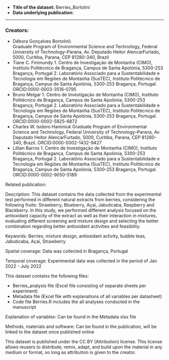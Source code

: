 - **Title of the dataset:** Berries_Bortolini
- **Data underlying publication:** 
---

### Creators:
- Débora Gonçalves Bortolini\	
Graduate Program of Environmental Science and Technology, Federal University of Technology–Parana, Av. Deputado Heitor AlencarFurtado, 5000, Curitiba, Parana, CEP 81280-340, Brazil
- Tiane C. Finimundy		1. Centro de Investigação de Montanha (CIMO), Instituto Politécnico de Bragança, Campus de Santa Apolónia, 5300-253 Bragança, Portugal 2. Laboratório Associado para a Sustentabilidade e Tecnologia em Regiões de Montanha (SusTEC), Instituto Politécnico de Bragança, Campus de Santa Apolónia, 5300-253 Bragança, Portugal. ORCID:0000-0003-3516-0795
- Bruno Melgar			1. Centro de Investigação de Montanha (CIMO), Instituto Politécnico de Bragança, Campus de Santa Apolónia, 5300-253 Bragança, Portugal 2. Laboratório Associado para a Sustentabilidade e Tecnologia em Regiões de Montanha (SusTEC), Instituto Politécnico de Bragança, Campus de Santa Apolónia, 5300-253 Bragança, Portugal. ORCID:0000-0002-5825-6872
- Charles W. Isidoro Haminiuk	Graduate Program of Environmental Science and Technology, Federal University of Technology–Parana, Av. Deputado Heitor AlencarFurtado, 5000, Curitiba, Parana, CEP 81280-340, Brazil. ORCID:0000-0002-1432-9427
- Lillian Barros			1. Centro de Investigação de Montanha (CIMO), Instituto Politécnico de Bragança, Campus de Santa Apolónia, 5300-253 Bragança, Portugal 2. Laboratório Associado para a Sustentabilidade e Tecnologia em Regiões de Montanha (SusTEC), Instituto Politécnico de Bragança, Campus de Santa Apolónia, 5300-253 Bragança, Portugal. ORCID:0000-0002-9050-5189


Related publication:


Description:
This dataset contains the data collected from the experimental test performed in different natural extracts from berries, considering the following fruits: Strawberry, Blueberry, Açai, Jabuticaba, Raspberry and Blackberry. In this study, we performed different analysis focused on the antioxidant capacity of the extract as well as their interaction in mixtures, evaluating different screening and mixture design and selecting the better combination regarding better antioxidant activities and feasibility.

Keywords:
Berries, mixture design, antioxidant activity, bubble teas, Jabuticaba, Açai, Strawberry

Spatial coverage:
Data was collected in Bragança, Portugal

Temporal coverage:
Experimental data was collected in the period of Jan 2022 - July 2022

This dataset contains the following files:
- Berries_analysis file (Excel file consisting of separate sheets per experiment)
- Metadata file (Excel file with explanations of all variables per datasheet)
- Code file Berries.R includes the all analyses conducted in the manuscript

Explanation of variables:
Can be found in the Metadata xlsx file

Methods, materials and software:
Can be found in the publication, will be linked to the dataset once published online

This dataset is published under the CC BY (Attribution) license.
This license allows reusers to distribute, remix, adapt, and build upon the material in any medium or format, so long as attribution is given to the creator.
